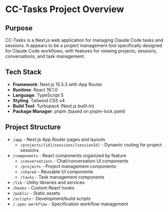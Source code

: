 # CC-Tasks Project Overview

## Purpose
CC-Tasks is a Next.js web application for managing Claude Code tasks and sessions. It appears to be a project management tool specifically designed for Claude Code workflows, with features for viewing projects, sessions, conversations, and task management.

## Tech Stack
- **Framework**: Next.js 15.5.3 with App Router
- **Runtime**: React 19.1.0
- **Language**: TypeScript 5
- **Styling**: Tailwind CSS v4
- **Build Tool**: Turbopack (Next.js built-in)
- **Package Manager**: pnpm (based on pnpm-lock.yaml)

## Project Structure
- `/app` - Next.js App Router pages and layouts
  - `/projects/[id]/sessions/[sessionId]` - Dynamic routing for project sessions
- `/components` - React components organized by feature
  - `/conversations` - Chat/conversation UI components
  - `/projects` - Project management components
  - `/shared` - Reusable UI components
  - `/tasks` - Task management components
- `/lib` - Utility libraries and services
- `/hooks` - Custom React hooks
- `/public` - Static assets
- `/scripts` - Development/build scripts
- `/.spec-workflow` - Specification workflow management